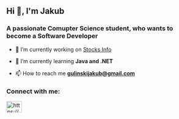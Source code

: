 <h2>Hi 👋, I'm Jakub</h2>

<h3>A passionate Comupter Science student, who wants to become a Software  Developer </h3>

- 🔭 I’m currently working on [Stocks Info](https://github.com/jgulinski/StocksInfo)

- 🌱 I’m currently learning **Java and .NET**

- 📫 How to reach me **gulinskijakub@gmail.com**

<h3 align="left">Connect with me:</h3>
<p align="left">
<a href="https://www.linkedin.com/in/jakubgulinski/" target="blank"><img align="center" src="https://raw.githubusercontent.com/rahuldkjain/github-profile-readme-generator/master/src/images/icons/Social/linked-in-alt.svg" alt="https://www.linkedin.com/in/jakubgulinski/" height="30" width="40" /></a>
</p>
